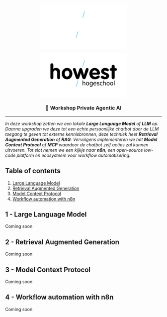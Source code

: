 <p align="center"><img align="center" width="280" src=".github/Howest-logo-wit.svg#gh-dark-mode-only"/></p>
<p align="center"><img align="center" width="280" src=".github/Howest-logo-zwart.svg#gh-light-mode-only"/></p>

<h3 align="center">🤖 Workshop Private Agentic AI</h3>

<hr>

_In deze workshop zetten we een lokale **Large Language Model** of **LLM** op. Daarna upgraden we deze tot een echte persoonlijke chatbot door de LLM toegang te geven tot externe kennisbronnen, deze techniek heet **Retrieval Augmented Generation** of **RAG**. Vervolgens implementeren we het **Model Context Protocol** of **MCP** waardoor de chatbot zelf acties zal kunnen uitvoeren. Tot slot nemen we een kijkje naar **n8n**, een open-source low-code platform en ecosysteem voor workflow automatisering._

## Table of contents

1. [Large Language Model](#1---large-language-model)
2. [Retrieval Augmented Generation](#2---retrieval-augmented-generation)
3. [Model Context Protocol](#3---model-context-protocol)
4. [Workflow automation with n8n](#4---workflow-automation-with-n8n)

## 1 - Large Language Model

Coming soon

## 2 - Retrieval Augmented Generation

Coming soon

## 3 - Model Context Protocol

Coming soon

## 4 - Workflow automation with n8n

Coming soon
